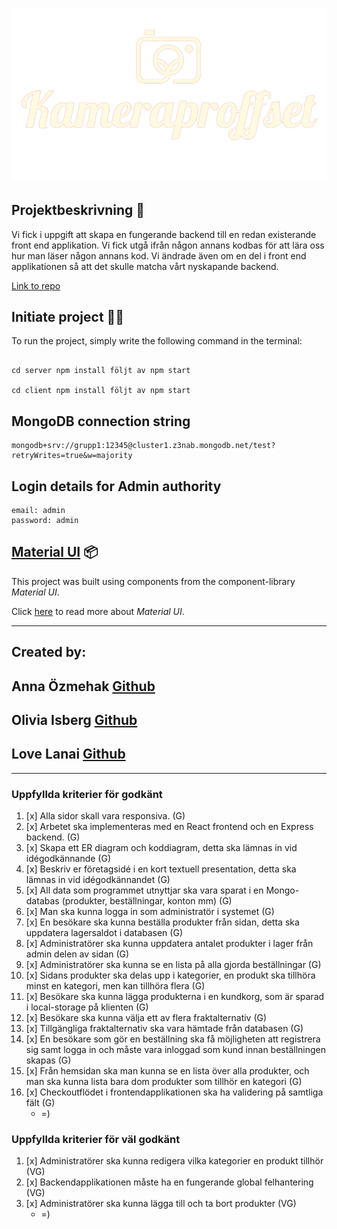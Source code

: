 # ![KAMERPROFFSET](client/src/assets/img/smallogo.png)

## Projektbeskrivning 📃

Vi fick i uppgift att skapa en fungerande backend till en redan existerande front end applikation. Vi fick utgå ifrån någon annans kodbas för att
lära oss hur man läser någon annans kod. Vi ändrade även om en del i front end applikationen så att det skulle matcha vårt nyskapande backend.

[Link to repo](https://github.com/lovelanai/Slutprojekt-Kameraproffset)

## Initiate project 👨‍💻

To run the project, simply write the following command in the terminal:

```

cd server npm install följt av npm start

cd client npm install följt av npm start

```

## MongoDB connection string
```
mongodb+srv://grupp1:12345@cluster1.z3nab.mongodb.net/test?retryWrites=true&w=majority
```

## Login details for Admin authority
```
email: admin
password: admin
```

## [Material UI](https://mui.com/getting-started/installation/) 📦

This project was built using components from the component-library _Material UI_.

Click [here](https://mui.com/getting-started/installation/) to read more about _Material UI_.

---

## Created by:



## Anna Özmehak [**Github**](https://github.com/A-Ozmehak)

## Olivia Isberg [**Github**](https://github.com/OliviaIsberg)

## Love Lanai [**Github**](https://github.com/lovelanai)

---

### Uppfyllda kriterier för godkänt

1. [x] Alla sidor skall vara responsiva. (G)
2. [x] Arbetet ska implementeras med en React frontend och en Express backend. (G)
3. [x] Skapa ett ER diagram och koddiagram, detta ska lämnas in vid idégodkännande (G)
4. [x] Beskriv er företagsidé i en kort textuell presentation, detta ska lämnas in vid idégodkännandet (G)
5. [x] All data som programmet utnyttjar ska vara sparat i en Mongo-databas (produkter, beställningar, konton mm) (G)
6. [x] Man ska kunna logga in som administratör i systemet (G)
7. [x] En besökare ska kunna beställa produkter från sidan, detta ska uppdatera lagersaldot i databasen (G)
8. [x] Administratörer ska kunna uppdatera antalet produkter i lager från admin delen av sidan (G)
9. [x] Administratörer ska kunna se en lista på alla gjorda beställningar (G)
10. [x] Sidans produkter ska delas upp i kategorier, en produkt ska tillhöra minst en kategori, men kan tillhöra flera (G)
11. [x] Besökare ska kunna lägga produkterna i en kundkorg, som är sparad i local-storage på klienten (G)
12. [x] Besökare ska kunna välja ett av flera fraktalternativ (G)
13. [x] Tillgängliga fraktalternativ ska vara hämtade från databasen (G)
14. [x] En besökare som gör en beställning ska få möjligheten att registrera sig samt logga in och måste vara inloggad som kund innan beställningen skapas (G)
15. [x] Från hemsidan ska man kunna se en lista över alla produkter, och man ska kunna lista bara dom produkter som tillhör en kategori (G)
16. [x] Checkoutflödet i frontendapplikationen ska ha validering på samtliga fält (G)
    - =)

### Uppfyllda kriterier för väl godkänt

1. [x] Administratörer ska kunna redigera vilka kategorier en produkt tillhör (VG)
2. [x] Backendapplikationen måste ha en fungerande global felhantering (VG)
3. [x] Administratörer ska kunna lägga till och ta bort produkter (VG)
   - =)
